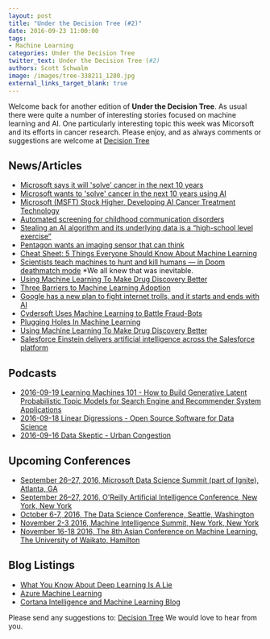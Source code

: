 ```yaml
---
layout: post
title: "Under the Decision Tree (#2)"
date: 2016-09-23 11:00:00
tags: 
- Machine Learning
categories: Under the Decision Tree
twitter_text: Under the Decision Tree (#2)
authors: Scott Schwalm
image: /images/tree-338211_1280.jpg
external_links_target_blank: true
---
```


Welcome back for another edition of **Under the Decision Tree**.  As usual there were quite a number of interesting stories focused on machine learning and AI.  One particularly interesting topic this week was Micorsoft and its efforts in cancer research.  Please enjoy, and as always comments or suggestions are welcome at [Decision Tree](mailto:decisiontree@ritterim.com)

## News/Articles

- [Microsoft says it will 'solve' cancer in the next 10 years](http://www.sciencealert.com/microsoft-says-they-will-fix-cancer-in-under-10-years)
- [Microsoft wants to 'solve' cancer in the next 10 years using AI](http://www.wired.co.uk/article/microsoft-solve-cancer-computer-science)
- [Microsoft (MSFT) Stock Higher, Developing AI Cancer Treatment Technology](https://www.thestreet.com/story/13745887/1/microsoft-msft-stock-higher-developing-ai-cancer-treatment-technology.html)  
- [Automated screening for childhood communication disorders](http://news.mit.edu/2016/automated-screening-childhood-communication-disorders-0922)
- [Stealing an AI algorithm and its underlying data is a “high-school level exercise”](http://qz.com/786219/stealing-an-ai-algorithm-and-its-underlying-data-is-a-high-school-level-exercise/)
- [Pentagon wants an imaging sensor that can think](https://defensesystems.com/articles/2016/09/21/darpa-reimagine-machine-learing-imagery.aspx)
- [Cheat Sheet: 5 Things Everyone Should Know About Machine Learning](http://www.forbes.com/sites/bernardmarr/2016/09/22/cheat-sheet-5-things-everyone-should-know-about-machine-learning/#33cec23d582e)
- [Scientists teach machines to hunt and kill humans — in Doom deathmatch mode](https://techcrunch.com/2016/09/21/scientists-teach-machines-to-hunt-and-kill-humans-in-doom-deathmatch-mode/amp/) *We all knew that was inevitable.
- [Using Machine Learning To Make Drug Discovery Better](http://www.huffingtonpost.com/adi-gaskell/using-machine-learning-to_b_12049046.html)
- [Three Barriers to Machine Learning Adoption](http://insidebigdata.com/2016/09/20/three-barriers-to-machine-learning-adoption/)
- [Google has a new plan to fight internet trolls, and it starts and ends with AI](https://www.yahoo.com/tech/google-plan-fight-internet-trolls-152634272.html)
- [Cydersoft Uses Machine Learning to Battle Fraud-Bots](http://tech.co/cydersoft-uses-machine-learning-battle-fraud-bots-2016-09)
- [Plugging Holes In Machine Learning](http://semiengineering.com/whats-missing-from-machine-learning-2/)
- [Using Machine Learning To Make Drug Discovery Better](http://www.huffingtonpost.com/adi-gaskell/using-machine-learning-to_b_12049046.html)
- [Salesforce Einstein delivers artificial intelligence across the Salesforce platform](https://techcrunch.com/2016/09/18/salesforce-turns-its-attention-to-artificial-intelligence-with-salesforce-einstein/amp/)

## Podcasts
- [2016-09-19 Learning Machines 101 - How to Build Generative Latent Probabilistic Topic Models for Search Engine and Recommender System Applications](http://www.learningmachines101.com/lm101-056-build-generative-latent-probabilistic-topic-models-search-engine-recommender-system-applications/)
- [2016-09-18 Linear Digressions - Open Source Software for Data Science](http://www.stitcher.com/podcast/linear-digressions)
- [2016-09-16 Data Skeptic - Urban Congestion](http://dataskeptic.com/epnotes/urban-congestion.php)

## Upcoming Conferences

- [September 26–27, 2016, Microsoft Data Science Summit (part of Ignite), Atlanta, GA](https://ignite.microsoft.com)
- [September 26–27, 2016, O'Reilly Artificial Intelligence Conference, New York, New York](http://conferences.oreilly.com/strata/hadoop-big-data-ny)
- [October 6-7, 2016, The Data Science Conference, Seattle, Washington](http://www.thedatascienceconference.com/)
- [November 2-3 2016, Machine Intelligence Summit, New York, New York](https://re-work.co/events/machine-intelligence-summit-usa-2016)
- [November 16-18 2016, The 8th Asian Conference on Machine Learning, The University of Waikato, Hamilton](http://www.acml-conf.org/2016/)

## Blog Listings

- [What You Know About Deep Learning Is A Lie](http://machinelearningmastery.com/blog/)
- [Azure Machine Learning](https://azure.microsoft.com/en-us/blog/tag/azure-machine-learning/)
- [Cortana Intelligence and Machine Learning Blog](https://blogs.technet.microsoft.com/machinelearning/)

Please send any suggestions to: [Decision Tree](mailto:decisiontree@ritterim.com)  We would love to hear from you.
